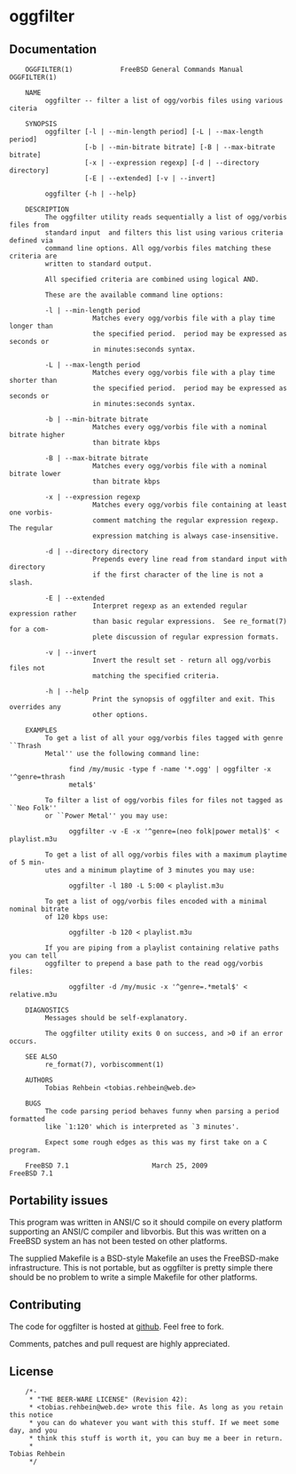 oggfilter
=========

Documentation
-------------
        OGGFILTER(1)            FreeBSD General Commands Manual           OGGFILTER(1)

        NAME
             oggfilter -- filter a list of ogg/vorbis files using various citeria

        SYNOPSIS
             oggfilter [-l | --min-length period] [-L | --max-length period]
                       [-b | --min-bitrate bitrate] [-B | --max-bitrate bitrate]
                       [-x | --expression regexp] [-d | --directory directory]
                       [-E | --extended] [-v | --invert]

             oggfilter {-h | --help}

        DESCRIPTION
             The oggfilter utility reads sequentially a list of ogg/vorbis files from
             standard input  and filters this list using various criteria defined via
             command line options. All ogg/vorbis files matching these criteria are
             written to standard output.

             All specified criteria are combined using logical AND.

             These are the available command line options:

             -l | --min-length period
                         Matches every ogg/vorbis file with a play time longer than
                         the specified period.  period may be expressed as seconds or
                         in minutes:seconds syntax.

             -L | --max-length period
                         Matches every ogg/vorbis file with a play time shorter than
                         the specified period.  period may be expressed as seconds or
                         in minutes:seconds syntax.

             -b | --min-bitrate bitrate
                         Matches every ogg/vorbis file with a nominal bitrate higher
                         than bitrate kbps

             -B | --max-bitrate bitrate
                         Matches every ogg/vorbis file with a nominal bitrate lower
                         than bitrate kbps

             -x | --expression regexp
                         Matches every ogg/vorbis file containing at least one vorbis-
                         comment matching the regular expression regexp.  The regular
                         expression matching is always case-insensitive.

             -d | --directory directory
                         Prepends every line read from standard input with directory
                         if the first character of the line is not a slash.

             -E | --extended
                         Interpret regexp as an extended regular expression rather
                         than basic regular expressions.  See re_format(7) for a com-
                         plete discussion of regular expression formats.

             -v | --invert
                         Invert the result set - return all ogg/vorbis files not
                         matching the specified criteria.

             -h | --help
                         Print the synopsis of oggfilter and exit. This overrides any
                         other options.

        EXAMPLES
             To get a list of all your ogg/vorbis files tagged with genre ``Thrash
             Metal'' use the following command line:

                   find /my/music -type f -name '*.ogg' | oggfilter -x '^genre=thrash
                   metal$'

             To filter a list of ogg/vorbis files for files not tagged as ``Neo Folk''
             or ``Power Metal'' you may use:

                   oggfilter -v -E -x '^genre=(neo folk|power metal)$' < playlist.m3u

             To get a list of all ogg/vorbis files with a maximum playtime of 5 min-
             utes and a minimum playtime of 3 minutes you may use:

                   oggfilter -l 180 -L 5:00 < playlist.m3u

             To get a list of ogg/vorbis files encoded with a minimal nominal bitrate
             of 120 kbps use:

                   oggfilter -b 120 < playlist.m3u

             If you are piping from a playlist containing relative paths you can tell
             oggfilter to prepend a base path to the read ogg/vorbis files:

                   oggfilter -d /my/music -x '^genre=.*metal$' < relative.m3u

        DIAGNOSTICS
             Messages should be self-explanatory.
        
             The oggfilter utility exits 0 on success, and >0 if an error occurs.

        SEE ALSO
             re_format(7), vorbiscomment(1)

        AUTHORS
             Tobias Rehbein <tobias.rehbein@web.de>

        BUGS
             The code parsing period behaves funny when parsing a period formatted
             like `1:120' which is interpreted as `3 minutes'.

             Expect some rough edges as this was my first take on a C program.

        FreeBSD 7.1                     March 25, 2009                     FreeBSD 7.1

Portability issues
------------------
This program was written in ANSI/C so it should compile on every platform
supporting an ANSI/C compiler and libvorbis. But this was written on a FreeBSD
system an has not been tested on other platforms. 

The supplied Makefile is a BSD-style Makefile an uses the FreeBSD-make
infrastructure. This is not portable, but as oggfilter is pretty simple there
should be no problem to write a simple Makefile for other platforms.

Contributing
------------
The code for oggfilter is hosted at [github]("http://www.github.com/tobreh/oggfilter").
Feel free to fork.  

Comments, patches and pull request are highly appreciated.

License
-------
        /*-
         * "THE BEER-WARE LICENSE" (Revision 42):
         * <tobias.rehbein@web.de> wrote this file. As long as you retain this notice 
         * you can do whatever you want with this stuff. If we meet some day, and you 
         * think this stuff is worth it, you can buy me a beer in return.   
         *                                                              Tobias Rehbein
         */
